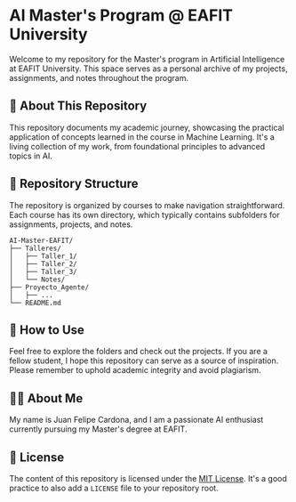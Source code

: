 # AI Master's Program @ EAFIT University

Welcome to my repository for the Master's program in Artificial Intelligence at EAFIT University. This space serves as a personal archive of my projects, assignments, and notes throughout the program.

## 📖 About This Repository

This repository documents my academic journey, showcasing the practical application of concepts learned in the course in Machine Learning. It's a living collection of my work, from foundational principles to advanced topics in AI.

## 📂 Repository Structure

The repository is organized by courses to make navigation straightforward. Each course has its own directory, which typically contains subfolders for assignments, projects, and notes.

```
AI-Master-EAFIT/
├── Talleres/
│   ├── Taller_1/
│   ├── Taller_2/
│   ├── Taller_3/
│   └── Notes/
├── Proyecto_Agente/
│   ├── ...
└── README.md
```
## 🚀 How to Use

Feel free to explore the folders and check out the projects. If you are a fellow student, I hope this repository can serve as a source of inspiration. Please remember to uphold academic integrity and avoid plagiarism.

## 👨‍💻 About Me

My name is Juan Felipe Cardona, and I am a passionate AI enthusiast currently pursuing my Master's degree at EAFIT.

## 📄 License

The content of this repository is licensed under the [MIT License](LICENSE). It's a good practice to also add a `LICENSE` file to your repository root.